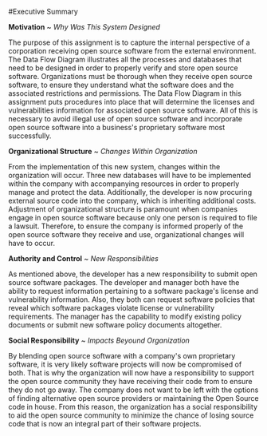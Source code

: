 
#Executive Summary 

 
**Motivation** ~ *Why Was This System Designed*

The purpose of this assignment is to capture the internal perspective of a corporation receiving open source software from the external environment.  The Data Flow Diagram illustrates all the processes and databases that need to be designed in order to properly verify and store open source software.  Organizations must be thorough when they receive open source software, to ensure they understand what the software does and the associated restrictions and permissions.  The Data Flow Diagram in this assignment puts procedures into place that will determine the licenses and vulnerabilities information for associated open source software.  All of this is necessary to avoid illegal use of open source software and incorporate open source software into a business's proprietary software most successfully.  


**Organizational Structure** ~ *Changes Within Organization*

From the implementation of this new system, changes within the organization will occur. Three new databases will have to be implemented within the company with accompanying resources in order to properly manage and protect the data. Additionally, the developer is now procuring external source code into the company, which is inheriting additional costs. Adjustment of organizational structure is paramount when companies engage in open source software because only one person is required to file a lawsuit. Therefore, to ensure the company is informed properly of the open source software they receive and use, organizational changes will have to occur.


**Authority and Control** ~ *New Responsibilities*

As mentioned above, the developer has a new responsibility to submit open source software packages.  The developer and manager both have the ability to request information pertaining to a software package's license and vulnerability information.  Also, they both can request software policies that reveal which software packages violate license or vulnerability requirements.  The manager has the capability to modify existing policy documents or submit new software policy documents altogether.



**Social Responsibility** ~ *Impacts Beyound Organization*

By blending open source software with a company's own proprietary software, it is very likely software projects will now be compromised of both. That is why the organization will now have a responsibility to support the open source community they have receiving their code from to ensure they do not go away. The company does not want to be left with the options of finding alternative open source providers or maintaining the Open Source code in house. From this reason, the organization has a social responsibility to aid the open source community to minimize the chance of losing source code that is now an integral part of their software projects.
  


